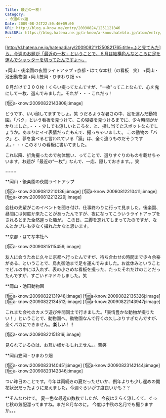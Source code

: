 ```yaml
---
Title: 最近の一枚！
Category:
- 今週のお題
Date: 2009-08-24T22:50:46+09:00
URL: http://blog.a-know.me/entry/20090824/1251121846
EditURL: https://blog.hatena.ne.jp/a-know/a-know.hateblo.jp/atom/entry/12921228815727979968
---
```


[http://d.hatena.ne.jp/hatenadiary/20090821/1250821765:title=ふと見てみた]ら、今週のお題が「最近の一枚」ということで。８月は結構色んなところに足を運んでシャッターを切ってたんですよ〜。


>>
+岡山・後楽園の夜間ライトアップ
+京都・はてな本社（の看板　笑）
+岡山・池田動物園
+岡山笠岡・ひまわり畑
<<


８月だけで３００枚！くらい撮ってたんですが、“一枚”ってことなんで、心を鬼にして一枚、選んでみました。それが・・・これだっ！




[f:id:a-know:20090822143808j:image]




どうです、いい顔してますでしょ。笑
うだるような暑さの中、足を運んだ動物園。「バク」という看板を見つけて、この寝姿を見つけるまでに、少々時間がかかりました。・・・少しでも涼しいところを、と、探し当てたスポットなんでしょうか。あまりにイイ表情だったもんで、撮っちゃいました。
この動物の「バク」と、夢を食べると言われている「獏」は、全く違うものだそうですよ。・・・このオリの看板に書いてました。


これ以降、折角撮ったので勿体無い、ってことで、選りすぐりのものを載せちゃいます。お題が「最近の“一枚”」なんで、一応、隠しておきます。。笑


====


**岡山・後楽園の夜間ライトアップ

[f:id:a-know:20090812210136j:image]
[f:id:a-know:20090812210411j:image]
[f:id:a-know:20090812212229j:image]


会社の先輩がこのイベントを聞き付け、仕事終わりに行って見ました。後楽園、昼間には何度か来たことがあったんですが、夜になってこういうライトアップをされるとまた全然違った趣が。
この日、三脚を忘れてしまってたのですが、なんとかブレも少なく撮れたかなと思います。


**京都・はてな本社へ

[f:id:a-know:20090815115459j:image]


友人に会うために久々に京都へ行ったんですが、待ち合わせの時間まで少々余裕がある、ということで、烏丸御池まで足を運んでみました。お盆休みということでビルの中には入れず、表の小さめな看板を撮った、たったそれだけのことだったんですが、すごいドキドキしました。笑


**岡山・池田動物園

[f:id:a-know:20090822131948j:image]
[f:id:a-know:20090822135326j:image]
[f:id:a-know:20090822134512j:image]
[f:id:a-know:20090822143947j:image]


これまた会社のカメラ遊び仲間同士で行きました。「表情豊かな動物が撮りたい！」ということで、動物園へ。動物園なんて行くの久しぶりすぎたんですが、全くバカにできません。<span style="font-weight:bold;">楽しい！！</span>

[f:id:a-know:20090822151819j:image]


見られているのは、お互い様かもしれません。。苦笑


**岡山笠岡・ひまわり畑

[f:id:a-know:20090823140451j:image]
[f:id:a-know:20090823142144j:image]
[f:id:a-know:20090823142346j:image]


つい昨日のことです。今年は雨続きの夏だったせいか、例年よりも少し遅めの開花状況だったように見えました。今週ぐらいが丁度良いかも？？


**そんなわけで。
夏一色な最近の数枚でしたが、今夜はえらく涼しくて、ぐっと秋の気配漂ってますね。まだ８月なのに。
今度は中秋の名月でも撮りますか。。。
